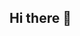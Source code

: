 ## Hi there 👋

<!--
**Onwudiwekc/Onwudiwekc** is a ✨ _special_ ✨ repository because its `README.md` (this file) appears on your GitHub profile.

Here are some ideas to get you started:

- 🔭 I’m currently working on ...my relationship with God
- 🌱 I’m currently learning ...python
- 👯 I’m looking to collaborate on ...python
- 🤔 I’m looking for help with ...python
- 💬 Ask me about ...python
- 📫 How to reach me: ...whatsapp
- 😄 Pronouns: ...he/him
- ⚡ Fun fact: ...i'm bad at python
-->
